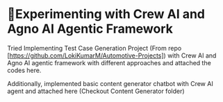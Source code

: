 <h1>📝Experimenting with Crew AI and Agno AI Agentic Framework</h1>

Tried Implementing Test Case Generation Project (From repo [https://github.com/LokiKumarM/Automotive-Projects]) with Crew AI and Agno AI agentic framework with different approaches and attached the codes here.

Additionally, implemented basic content generator chatbot with Crew AI agent and attached here (Checkout Content Generator folder)
<br />

<!--
 ```diff
- text in red
+ text in green
! text in orange
# text in gray
@@ text in purple (and bold)@@
```
--!>
